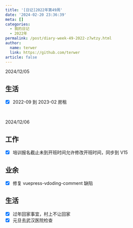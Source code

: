 ```yaml
---
title: '[日记]2022年第49周'
date: '2024-02-20 23:36:39'
meta: []
categories:
  - 我的日记
  - 2022年
permalink: /post/diary-week-49-2022-z7wtzy.html
author:
  name: terwer
  link: https://github.com/terwer
article: false
---
```



<!-- more -->




2024/12/05

## 生活

* [X] 2022-09 到 2023-02 房租

‍

2024/12/06

## 工作

* [X] 培训报名截止未到开班时间允许修改开班时间，同步到 V15

## 业余

* [X] 修复 vuepress-vdoding-comment 缺陷

## 生活

* [X] 过年回家事宜，村上不让回家
* [X] 元旦去武汉医院检查

‍
